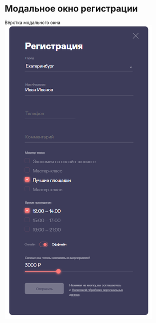 Модальное окно регистрации
===========================
Вёрстка модального окна
![screenshot](https://github.com/ValentinaIchyova/Popup-Registration/blob/main/screenshotpopup.png)
